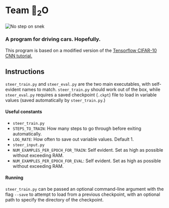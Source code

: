 # Team 🐍<sub>2</sub>O

![No step on snek](https://i.imgur.com/c4EYfd9.png)

### A program for driving cars. Hopefully.

This program is based on a modified version of the [Tensorflow CIFAR-10 CNN tutorial.](http://tensorflow.org/tutorials/deep_cnn/)


## Instructions

`steer_train.py` and `steer_eval.py` are the two main executables, with self-evident names to match. `steer_train.py` should work out of the box, while `steer_eval.py` requires a saved checkpoint (`.ckpt`) file to load in variable values (saved automatically by `steer_train.py`.)

#### Useful constants
- `steer_train.py`
 - `STEPS_TO_TRAIN`: How many steps to go through before exiting automatically. 
 - `LOG_RATE`: How often to save out variable values. Default 1.
- `steer_input.py`
 - `NUM_EXAMPLES_PER_EPOCH_FOR_TRAIN`: Self evident. Set as high as possible without exceeding RAM.
 - `NUM_EXAMPLES_PER_EPOCH_FOR_EVAL`: Self evident. Set as high as possible without exceeding RAM.
 
#### Running
`steer_train.py` can be passed an optional command-line argument with the flag `--save` to attempt to load from a previous checkpoint, with an optional path to specify the directory of the checkpoint.
